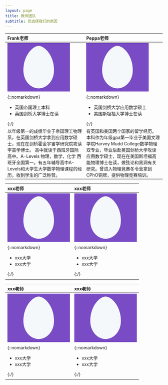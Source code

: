 ```yaml
---
layout: page
title: 教师团队
subtitle: 您选择我们的原因
---
```

| Frank老师 | Peppa老师 |
| :------ | :------ |
| <img src="/assets/img/egg.png" width="200"> | <img src="/assets/img/egg.png" width="200">  |
| {::nomarkdown}<ul><li> 英国帝国理工本科 </li><li> 英国剑桥大学博士在读 </li></ul>{:/}|{::nomarkdown}<ul><li> 英国剑桥大学应用数学硕士 </li><li> 美国斯坦福大学博士在读 </li></ul>{:/}|
| 以年级第一的成绩毕业于帝国理工物理系，在英国剑桥大学拿到应用数学硕士，现在在剑桥霍金宇宙学研究院攻读宇宙学博士。 高中就读于西班牙国际高中。A-Levels 物理，数学，化学 西班牙全国第一。有五年辅导高中A-Levels和大学生大学数学物理课程的经历，收到学生的广泛称赞。 | 有英国和美国两个国家的留学经历。本科作为年级gpa第一毕业于美国文理学院Harvey Mudd College数学物理双专业，毕业后赴英国剑桥大学攻读应用数学硕士，现在在美国斯坦福高能物理博士在读，做弦论和黑洞有关研究。曾进入物理竞赛冬令营拿到CPhO铜牌，提供物理竞赛培训。 |

| xxx老师 | xxx老师 |
| :------ | :------ |
| <img src="/assets/img/egg.png" width="200"> | <img src="/assets/img/egg.png" width="200">  |
| {::nomarkdown}<ul><li> xxx大学 </li><li> xxx大学 </li></ul>{:/}|{::nomarkdown}<ul><li> xxx大学 </li><li> xxx大学 </li></ul>{:/}|
| | |

| xxx老师 | xxx老师 |
| :------ | :------ |
| <img src="/assets/img/egg.png" width="200"> | <img src="/assets/img/egg.png" width="200">  |
| {::nomarkdown}<ul><li> xxx大学 </li><li> xxx大学 </li></ul>{:/}|{::nomarkdown}<ul><li> xxx大学 </li><li> xxx大学 </li></ul>{:/}|
| | |



